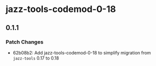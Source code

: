 # jazz-tools-codemod-0-18

## 0.1.1

### Patch Changes

- 62b08b2: Add jazz-tools-codemod-0-18 to simplify migration from `jazz-tools` 0.17 to 0.18
